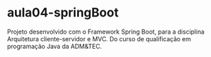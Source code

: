 # aula04-springBoot
Projeto desenvolvido com o Framework Spring Boot, para a disciplina Arquitetura cliente-servidor e MVC. Do curso de qualificação em programação Java da ADM&TEC.
